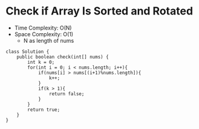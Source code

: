 # Check if Array Is Sorted and Rotated

- Time Complexity: O(N)
- Space Complexity: O(1)
  - N as length of nums

```
class Solution {
    public boolean check(int[] nums) {
        int k = 0;
        for(int i = 0; i < nums.length; i++){
            if(nums[i] > nums[(i+1)%nums.length]){
                k++;
            }
            if(k > 1){
                return false;
            }
        }
        return true;
    }
}
```
